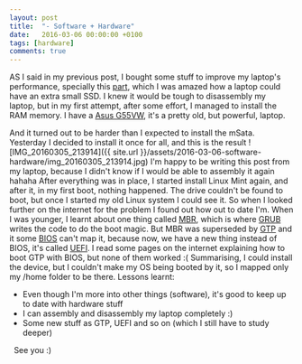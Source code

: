 ```yaml
---
layout: post
title:  "- Software + Hardware"
date:   2016-03-06 00:00:00 +0100
tags: [hardware]
comments: true
---
```

AS I said in my previous post, I bought some stuff to improve my laptop's performance, specially this [part](http://uk.crucial.com/gbr/en/ct250mx200ssd3), which I was amazed how a laptop could have an extra small SSD. I knew it would be tough to disassembly my laptop, but in my first attempt, after some effort, I managed to install the RAM memory. I have a [Asus G55VW](https://www.asus.com/ROG-Republic-Of-Gamers/ROG-G55VW/), it's a pretty old, but powerful, laptop.
<!--more-->
And it turned out to be harder than I expected to install the mSata. Yesterday I decided to install it once for all, and this is the result ![IMG_20160305_213914]({{ site.url }}/assets/2016-03-06-software-hardware/img_20160305_213914.jpg) I'm happy to be writing this post from my laptop, because I didn't know if I would be able to assembly it again hahaha After everything was in place, I started install Linux Mint again, and after it, in my first boot, nothing happened. The drive couldn't be found to boot, but once I started my old Linux system I could see it. So when I looked further on the internet for the problem I found out how out to date I'm. When I was younger, I learnt about one thing called [MBR](http://www.wikiwand.com/en/Master_boot_record), which is where [GRUB](http://www.wikiwand.com/en/GNU_GRUB) writes the code to do the boot magic. But MBR was superseded by [GTP](http://www.wikiwand.com/en/GUID_Partition_Table) and it some [BIOS](http://www.wikiwand.com/en/BIOS) can't map it, because now, we have a new thing instead of BIOS, it's called [UEFI](http://www.wikiwand.com/en/Unified_Extensible_Firmware_Interface). I read some pages on the internet explaining how to boot GTP with BIOS, but none of them worked :( Summarising, I could install the device, but I couldn't make my OS being booted by it, so I mapped only my /home folder to be there. Lessons learnt:

* Even though I'm more into other things (software), it's good to keep up to date with hardware stuff
* I can assembly and disassembly my laptop completely :)
* Some new stuff as GTP, UEFI and so on (which I still have to study deeper)

  See you :)
